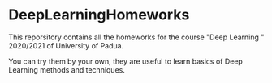 # DeepLearningHomeworks
This reporsitory contains all  the homeworks for the course "Deep Learning " 2020/2021 of University of Padua.

You can try them by your own, they are useful to learn basics of Deep Learning methods and techniques.
